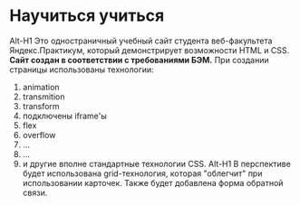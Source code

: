 # Научиться учиться
Alt-H1
Это одностраничный учебный сайт студента веб-факультета Яндекс.Практикум, который демонстрирует возможности HTML и CSS. 
**Сайт создан в соответствии с требованиями БЭМ.** 
При создании страницы использованы технологии:
1. animation
2. transmition
3. transform
4. подключены iframe'ы
5. flex
6. overflow
7. ...
8. ...
9. и другие вполне стандартные технологии CSS. 
Alt-H1 
В перспективе будет использована grid-технология, которая "облегчит" при использовании карточек. Также будет добавлена форма обратной связи.